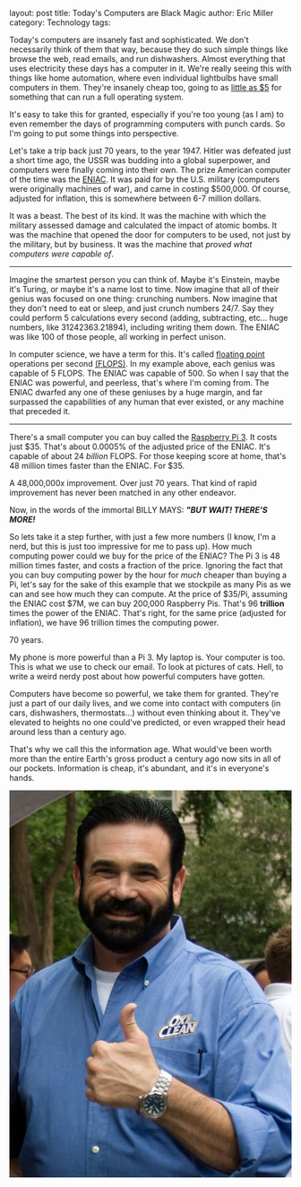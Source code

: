 layout: post
title: Today's Computers are Black Magic
author: Eric Miller
category: Technology
tags: 

Today's computers are insanely fast and sophisticated. We don't necessarily think of them that way, because
they do such simple things like browse the web, read emails, and run dishwashers. Almost everything that
uses electricity these days has a computer in it. We're really seeing this with things like home automation,
where even individual lightbulbs have small computers in them. They're insanely cheap too, going to as [little
as $5](https://www.raspberrypi.org/blog/raspberry-pi-zero/) for something that can run a full operating
system.

It's easy to take this for granted, especially if you're too young (as I am) to even remember the days
of programming computers with punch cards. So I'm going to put some things into perspective.

Let's take a trip back just 70 years, to the year 1947. Hitler was defeated just a short time ago, the
USSR was budding into a global superpower, and computers were finally coming into their own. The prize
American computer of the time was the [ENIAC](https://en.wikipedia.org/wiki/ENIAC). It was paid for by the
U.S. military (computers were originally machines of war), and came in costing $500,000. Of course, 
adjusted for inflation, this is somewhere between 6-7 million dollars.

It was a beast. The best of its kind. It was the machine with which the military assessed damage and
calculated the impact of atomic bombs. It was the machine that opened the door for computers to be used,
not just by the military, but by business. It was the machine that *proved what computers were capable of*.

----

Imagine the smartest person you can think of. Maybe it's Einstein, maybe it's Turing, or maybe it's a name
lost to time. Now imagine that all of their genius was focused on one thing: crunching numbers. Now imagine
that they don't need to eat or sleep, and just crunch numbers 24/7. Say they could perform 5 calculations
every second (adding, subtracting, etc... huge numbers, like 31242363.21894), including writing them down.
The ENIAC was like 100 of those people, all working in perfect unison.

In computer science, we have a term for this. It's called 
[floating point](https://en.wikipedia.org/wiki/Floating-point_arithmetic) operations per second 
[(FLOPS)](https://en.wikipedia.org/wiki/FLOPS). In my example above, each genius was capable of 5 FLOPS.
The ENIAC was capable of 500. So when I say that the ENIAC was powerful, and peerless, that's where I'm
coming from. The ENIAC dwarfed any one of these geniuses by a huge margin, and far surpassed the 
capabilities of any human that ever existed, or any machine that preceded it.

----

There's a small computer you can buy called the 
[Raspberry Pi 3](https://www.raspberrypi.org/products/raspberry-pi-3-model-b/). It costs just $35. That's
about 0.0005% of the adjusted price of the ENIAC. It's capable of about 24 *billion* FLOPS. For those
keeping score at home, that's 48 million times faster than the ENIAC. For $35.

A 48,000,000x improvement. Over just 70 years. That kind of rapid improvement has never been matched in
any other endeavor.

Now, in the words of the immortal BILLY MAYS: ***"BUT WAIT! THERE'S MORE!***

So lets take it a step further, with just a few more numbers (I know, I'm a nerd, but this is just too 
impressive for me to pass up). How much computing power could we buy for the price of the ENIAC? The Pi 3
is 48 million times faster, and costs a fraction of the price. Ignoring the fact that you can buy computing
power by the hour for *much* cheaper than buying a Pi, let's say for the sake of this example that we
stockpile as many Pis as we can and see how much they can compute. At the price of $35/Pi, assuming the
ENIAC cost $7M, we can buy 200,000 Raspberry Pis. That's 96 **trillion** times the power of the ENIAC.
That's right, for the same price (adjusted for inflation), we have 96 trillion times the computing power.

70 years.

My phone is more powerful than a Pi 3. My laptop is. Your computer is too. This is what we use to check
our email. To look at pictures of cats. Hell, to write a weird nerdy post about how powerful computers
have gotten.

Computers have become so powerful, we take them for granted. They're just a part of our daily lives, and
we come into contact with computers (in cars, dishwashers, thermostats...) without even thinking about it.
They've elevated to heights no one could've predicted, or even wrapped their head around less than a
century ago. 

That's why we call this the information age. What would've been worth more than the entire Earth's gross
product a century ago now sits in all of our pockets. Information is cheap, it's abundant, and it's in
everyone's hands.

![Unfortunately, this is the end. There is not more.](/files/images/posts/2017-04-08/BillyMays.jpg)